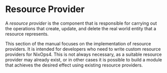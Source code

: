 # Resource Provider

A _resource provider_ is the component that is responsible for carrying out the operations that create, update, and delete the real world entity that a resource represents.

This section of the manual focuses on the implementation of resource providers.
It is intended for developers who need to write custom resource providers for NixOps4.
This is not always necessary, as a suitable resource provider may already exist, or in other cases it is possible to build a module that achieves the desired effect using existing resource providers.
